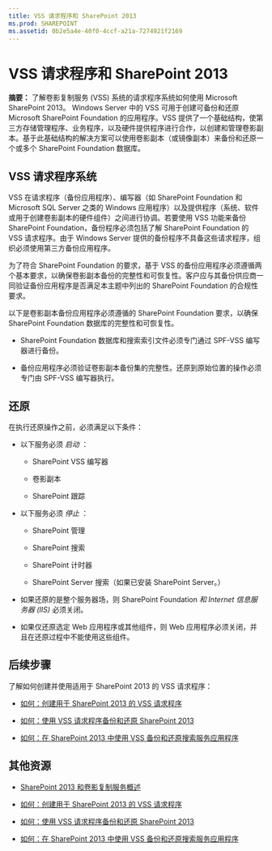 ```yaml
---
title: VSS 请求程序和 SharePoint 2013
ms.prod: SHAREPOINT
ms.assetid: 0b2e5a4e-40f0-4ccf-a21a-7274921f2169
---
```



# VSS 请求程序和 SharePoint 2013
 **摘要：** 了解卷影复制服务 (VSS) 系统的请求程序系统如何使用 Microsoft SharePoint 2013。
Windows Server 中的 VSS 可用于创建可备份和还原 Microsoft SharePoint Foundation 的应用程序。VSS 提供了一个基础结构，使第三方存储管理程序、业务程序，以及硬件提供程序进行合作，以创建和管理卷影副本。基于此基础结构的解决方案可以使用卷影副本（或镜像副本）来备份和还原一个或多个 SharePoint Foundation 数据库。
  
    
    


## VSS 请求程序系统

VSS 在请求程序（备份应用程序）、编写器（如 SharePoint Foundation 和 Microsoft SQL Server 之类的 Windows 应用程序）以及提供程序（系统、软件或用于创建卷影副本的硬件组件）之间进行协调。若要使用 VSS 功能来备份 SharePoint Foundation，备份程序必须包括了解 SharePoint Foundation 的 VSS 请求程序。由于 Windows Server 提供的备份程序不具备这些请求程序，组织必须使用第三方备份应用程序。
  
    
    
为了符合 SharePoint Foundation 的要求，基于 VSS 的备份应用程序必须遵循两个基本要求，以确保卷影副本备份的完整性和可恢复性。客户应与其备份供应商一同验证备份应用程序是否满足本主题中列出的 SharePoint Foundation 的合规性要求。
  
    
    
以下是卷影副本备份应用程序必须遵循的 SharePoint Foundation 要求，以确保 SharePoint Foundation 数据库的完整性和可恢复性。 
  
    
    

- SharePoint Foundation 数据库和搜索索引文件必须专门通过 SPF-VSS 编写器进行备份。
    
  
- 备份应用程序必须验证卷影副本备份集的完整性。还原到原始位置的操作必须专门由 SPF-VSS 编写器执行。
    
  

## 还原

在执行还原操作之前，必须满足以下条件：
  
    
    

- 以下服务必须 *启动*  ：
    
  - SharePoint VSS 编写器
    
  
  - 卷影副本
    
  
  - SharePoint 跟踪
    
  
- 以下服务必须 *停止*  ：
    
  - SharePoint 管理
    
  
  - SharePoint 搜索
    
  
  - SharePoint 计时器
    
  
  - SharePoint Server 搜索（如果已安装 SharePoint Server。）
    
  
- 如果还原的是整个服务器场，则 SharePoint Foundation *和 Internet 信息服务器 (IIS)*  必须关闭。
    
  
- 如果仅还原选定 Web 应用程序或其他组件，则 Web 应用程序必须关闭，并且在还原过程中不能使用这些组件。
    
  

## 后续步骤
<a name="Next"> </a>

了解如何创建并使用适用于 SharePoint 2013 的 VSS 请求程序：
  
    
    

-  [如何：创建用于 SharePoint 2013 的 VSS 请求程序](how-to-create-a-vss-requestor-for-use-with-sharepoint-2013.md)
    
  
-  [如何：使用 VSS 请求程序备份和还原 SharePoint 2013](how-to-back-up-and-restore-sharepoint-2013-using-a-vss-requestor.md)
    
  
-  [如何：在 SharePoint 2013 中使用 VSS 备份和还原搜索服务应用程序](how-to-back-up-and-restore-a-search-service-application-in-sharepoint-2013-using.md)
    
  

## 其他资源
<a name="bk_addresources"> </a>


-  [SharePoint 2013 和卷影复制服务概述](overview-of-sharepoint-2013-and-the-volume-shadow-copy-service.md)
    
  
-  [如何：创建用于 SharePoint 2013 的 VSS 请求程序](how-to-create-a-vss-requestor-for-use-with-sharepoint-2013.md)
    
  
-  [如何：使用 VSS 请求程序备份和还原 SharePoint 2013](how-to-back-up-and-restore-sharepoint-2013-using-a-vss-requestor.md)
    
  
-  [如何：在 SharePoint 2013 中使用 VSS 备份和还原搜索服务应用程序](how-to-back-up-and-restore-a-search-service-application-in-sharepoint-2013-using.md)
    
  


